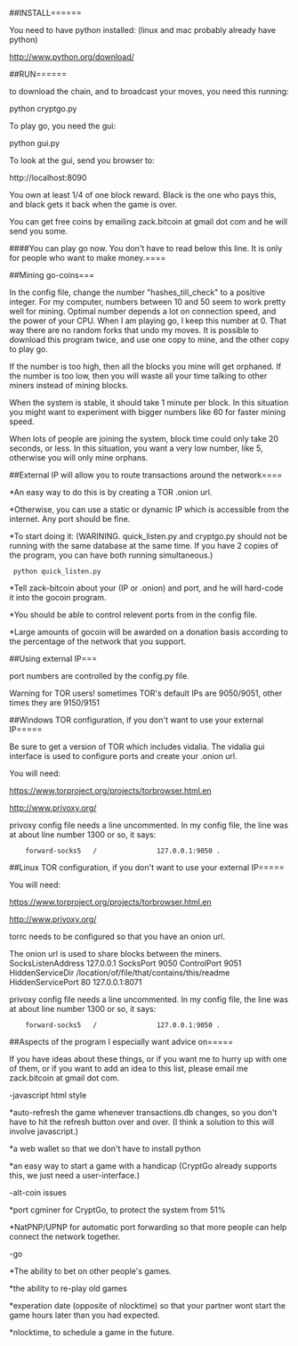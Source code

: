 ##INSTALL======

You need to have python installed: (linux and mac probably already have python)

http://www.python.org/download/

##RUN======

to download the chain, and to broadcast your moves, you need this running:

python cryptgo.py

To play go, you need the gui:

python gui.py



To look at the gui, send you browser to: 

http://localhost:8090

You own at least 1/4 of one block reward. Black is the one who pays this, and black gets it back when the game is over. 

You can get free coins by emailing zack.bitcoin at gmail dot com and he will send you some.


####You can play go now. You don't have to read below this line. It is only for people who want to make money.====

##Mining go-coins===

In the config file, change the number "hashes_till_check" to a positive integer. For my computer, numbers between 10 and 50 seem to work pretty well for mining. Optimal number depends a lot on connection speed, and the power of your CPU.
When I am playing go, I keep this number at 0. That way there are no random forks that undo my moves. It is possible to download this program twice, and use one copy to mine, and the other copy to play go.

If the number is too high, then all the blocks you mine will get orphaned. If the number is too low, then you will waste all your time talking to other miners instead of mining blocks.

When the system is stable, it should take 1 minute per block. In this situation you might want to experiment with bigger numbers like 60 for faster mining speed.

When lots of people are joining the system, block time could only take 20 seconds, or less. In this situation, you want a very low number, like 5, otherwise you will only mine orphans.

##External IP will allow you to route transactions around the network====

*An easy way to do this is by creating a TOR .onion url. 

*Otherwise, you can use a static or dynamic IP which is accessible from the internet. Any port should be fine.

*To start doing it: (WARINING. quick_listen.py and cryptgo.py should not be running with the same database at the same time. If you have 2 copies of the program, you can have both running simultaneous.) 

     python quick_listen.py

*Tell zack-bitcoin about your (IP or .onion) and port, and he will hard-code it into the gocoin program.

*You should be able to control relevent ports from in the config file.

*Large amounts of gocoin will be awarded on a donation basis according to the percentage of the network that you support.

##Using external IP===

port numbers are controlled by the config.py file.

Warning for TOR users! sometimes TOR's default IPs are 9050/9051, other times they are 9150/9151

##Windows TOR configuration, if you don't want to use your external IP=====

Be sure to get a version of TOR which includes vidalia. The vidalia gui interface is used to configure ports and create your .onion url.

You will need:

https://www.torproject.org/projects/torbrowser.html.en

http://www.privoxy.org/

privoxy config file needs a line uncommented. In my config file, the line was at about line number 1300 or so, it says:

        forward-socks5   /               127.0.0.1:9050 .

##Linux TOR configuration, if you don't want to use your external IP=====

You will need:

https://www.torproject.org/projects/torbrowser.html.en

http://www.privoxy.org/

torrc needs to be configured so that you have an onion url.

The onion url is used to share blocks between the miners.
        SocksListenAddress 127.0.0.1
        SocksPort 9050
        ControlPort 9051
        HiddenServiceDir /location/of/file/that/contains/this/readme
        HiddenServicePort 80 127.0.0.1:8071

privoxy config file needs a line uncommented. In my config file, the line was at about line number 1300 or so, it says:

        forward-socks5   /               127.0.0.1:9050 .


##Aspects of the program I especially want advice on=====

If you have ideas about these things, or if you want me to hurry up with one of them, or if you want to add an idea to this list, please email me zack.bitcoin at gmail dot com.

-javascript html style

*auto-refresh the game whenever transactions.db changes, so you don't have to hit the refresh button over and over. (I think a solution to this will involve javascript.)

*a web wallet so that we don't have to install python

*an easy way to start a game with a handicap (CryptGo already supports this, we just need a user-interface.)

-alt-coin issues

*port cgminer for CryptGo, to protect the system from 51%

*NatPNP/UPNP for automatic port forwarding so that more people can help connect the network together.

-go 

*The ability to bet on other people's games.

*the ability to re-play old games

*experation date (opposite of nlocktime) so that your partner wont start the game hours later than you had expected.

*nlocktime, to schedule a game in the future.
